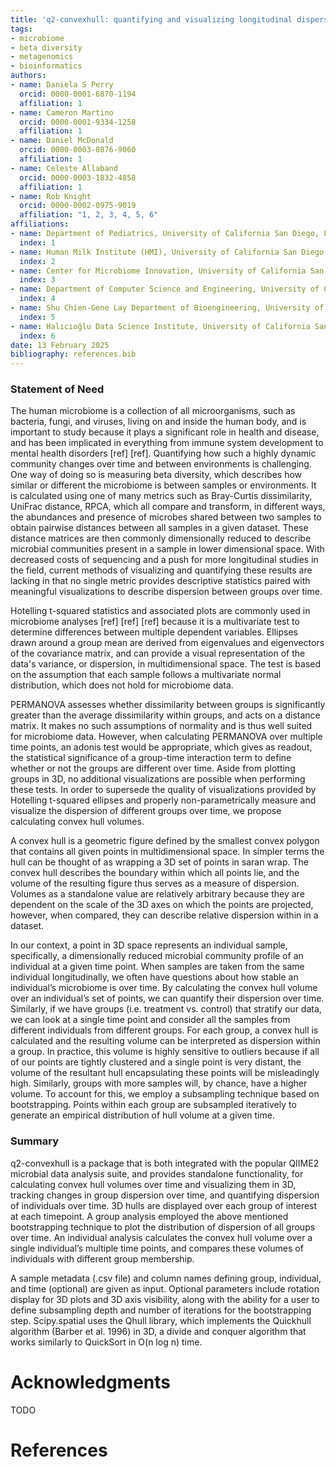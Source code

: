 ```yaml
---
title: 'q2-convexhull: quantifying and visualizing longitudinal dispersion in mircobiome datasets'
tags:
- microbiome
- beta diversity
- metagenomics
- bioinformatics
authors:
- name: Daniela S Perry
  orcid: 0000-0001-6870-1194
  affiliation: 1
- name: Cameron Martino
  orcid: 0000-0001-9334-1258
  affiliation: 1
- name: Daniel McDonald
  orcid: 0000-0003-0876-9060
  affiliation: 1
- name: Celeste Allaband
  orcid: 0000-0003-1832-4858
  affiliation: 1
- name: Rob Knight
  orcid: 0000-0002-0975-9019
  affiliation: "1, 2, 3, 4, 5, 6"
affiliations:
- name: Department of Pediatrics, University of California San Diego, La Jolla, CA, USA
  index: 1
- name: Human Milk Institute (HMI), University of California San Diego, La Jolla, CA, USA
  index: 2
- name: Center for Microbiome Innovation, University of California San Diego, La Jolla, CA, USA
  index: 3
- name: Department of Computer Science and Engineering, University of California San Diego, La Jolla, CA, USA
  index: 4
- name: Shu Chien-Gene Lay Department of Bioengineering, University of California San Diego, La Jolla, CA, USA
  index: 5
- name: Halıcıoğlu Data Science Institute, University of California San Diego, La Jolla, CA, USA
  index: 6
date: 13 February 2025
bibliography: references.bib
---
```

### Statement of Need

The human microbiome is a collection of all microorganisms, such as bacteria, fungi, and viruses, living on and inside the human body, and is important to study because it plays a significant role in health and disease, and has been implicated in everything from immune system development to mental health disorders [ref] [ref]. Quantifying how such a highly dynamic community changes over time and between environments is challenging. One way of doing so is measuring beta diversity, which describes how similar or different the microbiome is between samples or environments. It is calculated using one of many metrics such as Bray-Curtis dissimilarity, UniFrac distance, RPCA, which all compare and transform, in different ways, the abundances and presence of microbes shared between two samples to obtain pairwise distances between all samples in a given dataset. These distance matrices are then commonly dimensionally reduced to describe microbial communities present in a sample in lower dimensional space. With decreased costs of sequencing and a push for more longitudinal studies in the field, current methods of visualizing and quantifying these results are lacking in that no single metric provides descriptive statistics paired with meaningful visualizations to describe dispersion between groups over time.

Hotelling t-squared statistics and associated plots are commonly used in microbiome analyses [ref] [ref] [ref] because it is a multivariate test to determine differences between multiple dependent variables. Ellipses drawn around a group mean are derived from eigenvalues and eigenvectors of the covariance matrix, and can provide a visual representation of the data's variance, or dispersion, in multidimensional space. The test is based on the assumption that each sample follows a multivariate normal distribution, which does not hold for microbiome data.

PERMANOVA assesses whether dissimilarity between groups is significantly greater than the average dissimilarity within groups, and acts on a distance matrix. It makes no such assumptions of normality and is thus well suited for microbiome data. However, when calculating PERMANOVA over multiple time points, an adonis test would be appropriate, which gives as readout, the statistical significance of a group-time interaction term to define whether or not the groups are different over time. Aside from plotting groups in 3D, no additional visualizations are possible when performing these tests.
In order to supersede the quality of visualizations provided by Hotelling t-squared ellipses and properly non-parametrically measure and visualize the dispersion of different groups over time, we propose calculating convex hull volumes.

A convex hull is a geometric figure defined by the smallest convex polygon that contains all given points in multidimensional space. In simpler terms the hull can be thought of as wrapping a 3D set of points in saran wrap. The convex hull describes the boundary within which all points lie, and the volume of the resulting figure thus serves as a measure of dispersion. Volumes as a standalone value are relatively arbitrary because they are dependent on the scale of the 3D axes on which the points are projected, however, when compared, they can describe relative dispersion within in a dataset.

In our context, a point in 3D space represents an individual sample, specifically, a dimensionally reduced microbial community profile of an individual at a given time point. When samples are taken from the same individual longitudinally, we often have questions about how stable an individual’s microbiome is over time. By calculating the convex hull volume over an individual’s set of points, we can quantify their dispersion over time. 
Similarly, if we have groups (i.e. treatment vs. control) that stratify our data, we can look at a single time point and consider all the samples from different individuals from different groups. For each group, a convex hull is calculated and the resulting volume can be interpreted as dispersion within a group. In practice, this volume is highly sensitive to outliers because if all of our points are tightly clustered and a single point is very distant, the volume of the resultant hull encapsulating these points will be misleadingly high. Similarly, groups with more samples will, by chance, have a higher volume. To account for this, we employ a subsampling technique based on bootstrapping. Points within each group are subsampled iteratively to generate an empirical distribution of hull volume at a given time.

### Summary

q2-convexhull is a package that is both integrated with the popular QIIME2 microbial data analysis suite, and provides standalone functionality, for calculating convex hull volumes over time and visualizing them in 3D, tracking changes in group dispersion over time, and quantifying dispersion of individuals over time. 3D hulls are displayed over each group of interest at each timepoint. A group analysis employed the above mentioned bootstrapping technique to plot the distribution of dispersion of all groups over time. An individual analysis calculates the convex hull volume over a single individual’s multiple time points, and compares these volumes of individuals with different group membership.

A sample metadata (.csv file) and column names defining group, individual, and time (optional) are given as input. Optional parameters include rotation display for 3D plots and 3D axis visibility, along with the ability for a user to define subsampling depth and number of iterations for the bootstrapping step. 
Scipy.spatial uses the Qhull library, which implements the Quickhull algorithm (Barber et al. 1996) in 3D, a divide and conquer algorithm that works similarly to QuickSort in O(n log n) time.

# Acknowledgments
TODO

# References